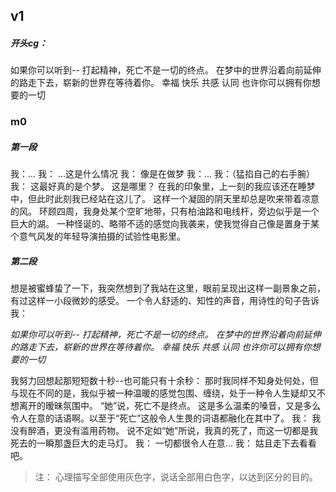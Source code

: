 ## v1
##### 开头cg：
如果你可以听到--
打起精神，死亡不是一切的终点。
在梦中的世界沿着向前延伸的路走下去，崭新的世界在等待着你。
幸福
快乐
共感
认同
也许你可以拥有你想要的一切

### m0
##### 第一段
我：...
我： ...这是什么情况
我： 像是在做梦
我：...
我：（猛掐自己的右手腕）
我： 这最好真的是个梦。
这是哪里？
在我的印象里，上一刻的我应该还在睡梦中，但此时此刻我已经站在这儿了。
这样一个凝固的阴天里却总是吹来带着凉意的风。
环顾四周，我身处某个空旷地带，只有柏油路和电线杆，旁边似乎是一个巨大的湖。 一种怪诞的、略带不适的感觉向我袭来，使我觉得自己像是置身于某个意气风发的年轻导演拍摄的试验性电影里。

##### 第二段
想是被蜜蜂蛰了一下，我突然想到了我站在这里，眼前呈现出这样一副景象之前，有过这样一小段微妙的感受。
一个令人舒适的、知性的声音，用诗性的句子告诉我：

*如果你可以听到--
打起精神，死亡不是一切的终点。
在梦中的世界沿着向前延伸的路走下去，崭新的世界在等待着你。
幸福
快乐
共感
认同
也许你可以拥有你想要的一切*

我努力回想起那短短数十秒--也可能只有十余秒：
那时我同样不知身处何处，但与现在不同的是，我似乎被一种温暖的感觉包围、缠绕，处于一种令人生疑却又不想离开的暧昧氛围中。
“她”说，死亡不是终点。
这是多么温柔的嗓音，又是多么令人在意的话语啊。以至于“死亡”这般令人生畏的词语都融化在其中了。
我： 我没有醉酒，更没有滥用药物。
说不定如“她”所说，我真的死了，而这一切都是我死去的一瞬那盏巨大的走马灯。
我： 一切都很令人在意...
我： 姑且走下去看看吧。

> 注： 心理描写全部使用灰色字，说话全部用白色字，以达到区分的目的。